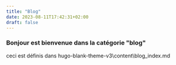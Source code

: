 ```yaml
---
title: "Blog"
date: 2023-08-11T17:42:31+02:00
draft: false
---
```


### Bonjour est bienvenue dans la catégorie "blog"

ceci est définis dans hugo-blank-theme-v3\content\blog_index.md

